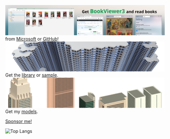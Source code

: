 [![banner](https://raw.githubusercontent.com/kurema/kurema/master/image/banner3.jpg)](https://github.com/kurema/BookViewerApp3)  
from [Microsoft](https://www.microsoft.com/store/apps/9N607JHLBCZB) or [GitHub](https://github.com/kurema/BookViewerApp3)!
[![banner](https://raw.githubusercontent.com/kurema/kurema/master/image/banner2.png)](https://github.com/kurema/RhinoArchitecturalLibrary)  
Get the [library](https://github.com/kurema/RhinoArchitecturalLibrary) or [sample](https://github.com/kurema/CellTower).
[![banner](https://raw.githubusercontent.com/kurema/kurema/master/image/banner1.png)](https://github.com/kurema/Models)
Get my [models](https://github.com/kurema/Models).

[Sponsor me!](https://github.com/sponsors/kurema/)

![Top Langs](https://github-readme-stats.vercel.app/api/top-langs/?username=kurema&layout=compact)

<!-- YOUTUBE:START -->
<!-- YOUTUBE:END -->
